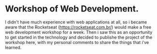 # Workshop of Web Development.


I didn't have much experience with web applications at all, so i became aware that the Rocketseat (https://rocketseat.com.br/) would make a free web development workshop for a week. Then i saw this as an opportunity to get started in the technology and decided to publishe the project of the workshop here, with my personal comments to share the things that i've learned.
